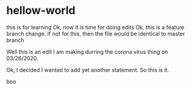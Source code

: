 # hellow-world
this is for learning
Ok, now it is time for doing edits
Ok, this is a feature branch change. If not for this, then the file would be identical to master branch

Well this is an edit I am making durring the corona virus thing on 03/26/2020.

Ok, I decided I wanted to add yet another statement. So this is it.

boo
